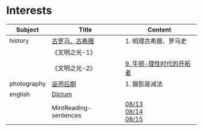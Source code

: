 # Interests

| Subject     | Title                                       | Content                                                      |
| ----------- | ------------------------------------------- | ------------------------------------------------------------ |
| history     | [古罗马、古希腊](history/古希腊、古罗马.md) | 1. 梳理古希腊、罗马史                                        |
|             | 《文明之光-1》                              |                                                              |
|             | 《文明之光-2》                              | [9. 牛顿-理性时代的开拓者](history/牛顿-理性时代的开拓者.md) |
| photography | [巫师后期](photography/巫师后期.md)         | 1. 摄影是减法                                                |
| english     | [Dictum](/english/Dictum.md)                |                                                              |
|             | MintReading-sentences                       | [08/13](english/sentences-0813.md)<br>[08/14](english/sentences-0814.md)<br>[08/15](english/sentences-0815.md) |

